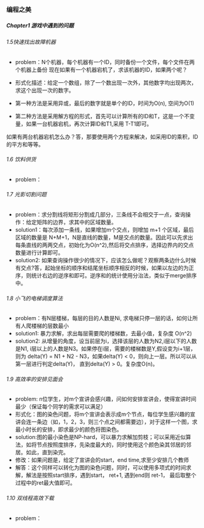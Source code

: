 ### 编程之美

##### Chapter1 游戏中遇到的问题
###### 1.5快速找出故障机器
- problem：N个机器，每个机器有一个ID，同时备份一个文件，每个文件在两个机器上备份
现在如果有一个机器宕机了，求该机器的ID，如果两个呢？

- 形式化描述：给定一个数组，除了一个数出现一次外，其他数字均出现两次，求这个出现一次的数字。

- 第一种方法是采用异或，最后的数字就是单个的ID，时间为O(n), 空间为O(1)
- 第二种方法是采用解方程的形式，首先可以计算所有的ID和T，这是一个不变量，如果一台机器宕机，再次计算ID和T1,采用 T-T1即可。

如果有两台机器宕机怎么办？答，那要使用两个方程来解决，如采用ID的乘积，ID的平方和等等。

###### 1.6 饮料供货
- problem： 

###### 1.7 光影切割问题
- problem：求分割线将矩形分割成几部分，三条线不会相交于一点，查询操作：给定矩阵的边界，求其中的区域数量。
- solution1：每次添加一条线，如果增加m个交点，则增加 m+1 个区域，最后区域的数量是 N+M+1，N是直线的数量，M是交点的数量。因此可以先求出每条直线的两两交点，初始化为O(n^2),然后将交点排序，选择边界内的交点数量进行计算即可。
- solution2: 如果查询操作很少的情况下，应该怎么做呢？观察两条边什么时候有交点?答，起始坐标的顺序和结尾坐标顺序相反的时候，如果以左边的为正序，则统计右边的逆序和即可。逆序和的统计使用分治法，类似于merge排序中。

###### 1.8 小飞的电梯调度算法
- problem：有N层楼梯，每层的目的人数是Ni, 求电梯只停一层的话，如何让所有人爬楼梯的层数最小
- solution1: 暴力求解，求出每层需要爬的楼梯数，去最小值，复杂度 O(n^2)
- solution2: 从增量的角度，设当前层为i，选择该层的人数为N2,i层以下的人数是N1, i层以上的人数是N3。如果停在i层，需要的楼梯数是Y,假设变为i+1层，则为 delta(Y) = N1 + N2 - N3，如果delta(Y) < 0，则向上一层。所以可以从第一层进行判定delta(Y)， 直到delta(Y) > 0。复杂度O(n)。

###### 1.9 高效率的安排见面会
- problem: n位学生，对m个宣讲会感兴趣，问如何安排宣讲会，使得宣讲时间最少（保证每个同学的需求可以满足）
- 形式化：图的染色问题，将m个宣讲会表示成m个节点，每位学生感兴趣的宣讲会连一条边（如，1，2，3，则三个点之间都需要边），对于这样一个图，求最小时长的安排，即求最少的颜色将图染色。
- solution:图的最小染色是NP-hard，可以暴力求解加剪枝；可以采用近似算法，如将节点按照度排序，先染度最大的，同时使用这个颜色染其邻居的邻居。如此，直到染完。
- 修改：如果问题是，给定了宣讲会的start，end time,求至少安排几个教师
- 解答：这个同样可以转化为图的染色问题，同时，可以使用多项式的时间求解，解法是按照start排序，遇到start， ret+1, 遇到end则 ret-1， 最后取整个过程中的ret最大值即可。

###### 1.10 双线程高效下载
- problem：
